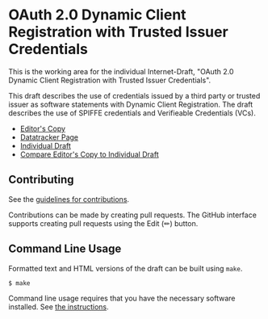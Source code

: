 <!-- regenerate: on (set to off if you edit this file) -->

# OAuth 2.0 Dynamic Client Registration with Trusted Issuer Credentials

This is the working area for the individual Internet-Draft, "OAuth 2.0 Dynamic Client Registration with Trusted Issuer Credentials".

This draft describes the use of credentials issued by a third party or trusted issuer as software statements with Dynamic Client Registration. The draft describes the use of SPIFFE credentials and Verifieable Credentials (VCs).

* [Editor's Copy](https://PieterKas.github.io/OAuth-2.0-DCR-with-Trusted-Issuer-Credentials/#go.draft-kasselman-oauth-dcr-trusted-issuer-token.html)
* [Datatracker Page](https://datatracker.ietf.org/doc/draft-kasselman-oauth-dcr-trusted-issuer-token)
* [Individual Draft](https://datatracker.ietf.org/doc/html/draft-kasselman-oauth-dcr-trusted-issuer-token)
* [Compare Editor's Copy to Individual Draft](https://PieterKas.github.io/OAuth-2.0-DCR-with-Trusted-Issuer-Credentials/#go.draft-kasselman-oauth-dcr-trusted-issuer-token.diff)


## Contributing

See the
[guidelines for contributions](https://github.com/PieterKas/OAuth-2.0-DCR-with-Trusted-Issuer-Credentials/blob/main/CONTRIBUTING.md).

Contributions can be made by creating pull requests.
The GitHub interface supports creating pull requests using the Edit (✏) button.


## Command Line Usage

Formatted text and HTML versions of the draft can be built using `make`.

```sh
$ make
```

Command line usage requires that you have the necessary software installed.  See
[the instructions](https://github.com/martinthomson/i-d-template/blob/main/doc/SETUP.md).

